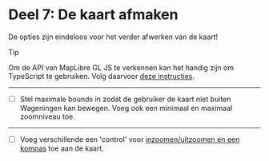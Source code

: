 # Deel 7: De kaart afmaken

De opties zijn eindeloos voor het verder afwerken van de kaart!

> [!TIP]
> Om de API van MapLibre GL JS te verkennen kan het handig zijn om TypeScript te gebruiken. Volg daarvoor [deze instructies](./typescript.md).

---

- [ ] Stel maximale bounds in zodat de gebruiker de kaart niet buiten Wageningen kan bewegen. Voeg ook een minimaal en maximaal zoomniveau toe.

---

- [ ] Voeg verschillende een 'control' voor [inzoomen/uitzoomen en een kompas](https://maplibre.org/maplibre-gl-js/docs/examples/navigation/) toe aan de kaart.
